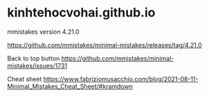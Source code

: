 # kinhtehocvohai.github.io

mmistakes version 4.21.0

https://github.com/mmistakes/minimal-mistakes/releases/tag/4.21.0

Back to top button
https://github.com/mmistakes/minimal-mistakes/issues/1731

Cheat sheet
https://www.fabriziomusacchio.com/blog/2021-08-11-Minimal_Mistakes_Cheat_Sheet/#kramdown
